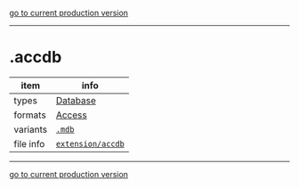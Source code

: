 [go to current production version]({{preferredFormats}})

---



# .accdb

item | info
--- | ---
types | [Database](../dataTypes/database.md)
formats | [Access](../fileFormats/access.md)
variants | [`.mdb`](../extensions/mdb.md)
file info | [`extension/accdb`]({{fileinfo}}/accdb)




---

[go to current production version]({{preferredFormats}})
